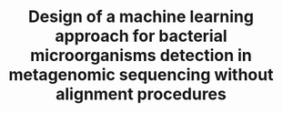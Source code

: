 ---
layout: post
location: Master's thesis research project
title: Design of a machine learning approach for bacterial microorganisms detection in metagenomic sequencing without alignment procedures
image: /assets/img/caribou-algo.png
category: genomics
tag: metagenomics
description: Data from metagenomic sequencing experiments are complex to analyse because of their size, knowledge contained in databases and performances of already available tools, based on multiple criteria. The most precise methods are are based on alignment procedures, but usually require large computationnal resources. Therefore, this research project aims to design and implement a method for classifying metagenomic sequencing data at a large scale using alignment-free methods. The research work is conceptual in nature but it was also implemented to test it's performances on artificial data. The main part of the project is concentrated on large scale data handling and machine learning. To permit training models on whole genomes and subsequent alignment-free classification of metagenomic sequencing data, the k-mers method for profiles extractions was used. Classification is done in a reccurent manner using a "top-down" strategy. Therefore, a binary classification permits to extract the bacterial sequences then the multiclass classification is done on multiple taxonomic levels for the sequences that were identified at a previous level, going from the largest level to the most precise one. For each step two classical algorithms and three neural networks are trained on whole genomes from the  "Genome Taxonomy Database" and tested using cross validation on reads simulated from training genomes.
contributors: Amine M. Remita, Abdoulaye Baniré Diallo (PI)
tasks: Design, Implementation, Testing
tools: Python 3, Tensorflow, Keras, Scikit-Learn, Ray, Pandas, Numpy, PyArrow, Biopython, <a href="https://github.com/HadrienG/InSilicoSeq" target="_blank">InSilicoSeq</a>
article: 
github: https://github.com/bioinfoUQAM/Caribou
website: 
---